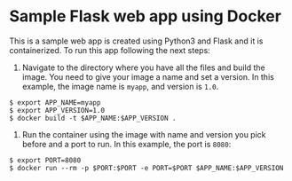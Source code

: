 # Sample Flask web app using Docker

This is a sample web app is created using Python3 and Flask and it is containerized. To run this app following the next
steps:

  1. Navigate to the directory where you have all the files and build the image. You need to give your image a name and
  set a version. In this example, the image name is `myapp`, and version is `1.0`.
  ```
  $ export APP_NAME=myapp
  $ export APP_VERSION=1.0
  $ docker build -t $APP_NAME:$APP_VERSION .
  ```

  1. Run the container using the image with name and version you pick before and a port to run. In this example, the
  port is `8080`:
  ```
  $ export PORT=8080
  $ docker run --rm -p $PORT:$PORT -e PORT=$PORT $APP_NAME:$APP_VERSION
  ```
